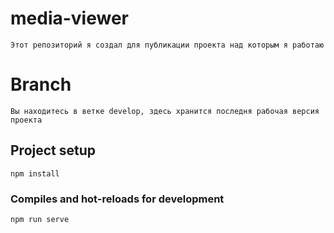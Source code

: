 # media-viewer
	
	Этот репозиторий я создал для публикации проекта над которым я работаю 

# Branch

	Вы находитесь в ветке develop, здесь хранится последня рабочая версия проекта
	
## Project setup
```
npm install
```

### Compiles and hot-reloads for development
```
npm run serve
```